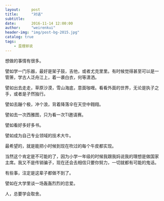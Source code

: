 ```yaml
---
layout:     post
title:      "对话"
subtitle:   
date:       2016-11-14 12:00:00
author:     "weirenkui"
header-img: "img/post-bg-2015.jpg"
catalog: true
tags:
    - 歪理邪说
---
```

想做的事情有很多。

譬如学一门乐器，最好是架子鼓，吉他，或者尤克里里。有时候觉得甚至可以是一管箫，学古人泛舟江上，着一袭白衣，何等潇洒。

譬如出去走走，草原沙漠，雪山海底，意面咖喱。看看外面的世界，无论是执子之手，或者是孑然独行。

譬如去蹦个极，冲个浪，背着降落伞在天空中翱翔。

譬如去一次西雅图，只为看一次TI邀请赛。

譬如看好多好多书。

譬如成为自己专业领域的技术大牛。

最希望的，就是能把小时候到现在吹过的每个牛皮都实现。

当然这个肯定是不可能的了，因为小学一年级的时候我跟我妈说我的理想是做国家主席。我又不是传销骗子，现在还会去相信只要你努力，一切就都有可能的鬼话。

有些事，注定是这辈子都做不到了。

譬如在大学里谈一场轰轰烈烈的恋爱。

人，总要学会取舍。
